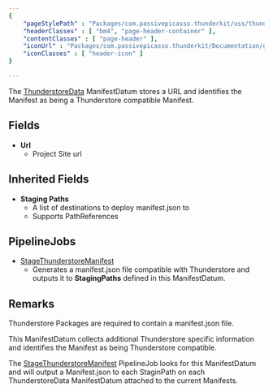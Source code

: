 ```yaml
---
{ 
	"pageStylePath" : "Packages/com.passivepicasso.thunderkit/uss/thunderkit_style.uss",
	"headerClasses" : [ "bm4", "page-header-container" ],
	"contentClasses" : [ "page-header" ],
	"iconUrl" : "Packages/com.passivepicasso.thunderkit/Documentation/graphics/TK_Manifest_2X_Icon.png",
	"iconClasses" : [ "header-icon" ]
}

---
```


The [ThunderstoreData](assetlink://Packages/com.passivepicasso.thunderkit/Editor/Integrations/Thunderstore/ThunderstoreData.cs) ManifestDatum stores a URL and identifies the Manifest as being a Thunderstore compatible Manifest.

## Fields
* **Url**
  - Project Site url

## Inherited Fields

* **Staging Paths**
  - A list of destinations to deploy manifest.json to
  - Supports PathReferences

## PipelineJobs

* [StageThunderstoreManifest](assetlink://Packages/com.passivepicasso.thunderkit/Editor/Integrations/Thunderstore/StageThunderstoreManifest.cs)
  - Generates a manifest.json file compatible with Thunderstore and outputs it to **StagingPaths** defined in this ManifestDatum.

## Remarks

Thunderstore Packages are required to contain a manifest.json file.

This ManifestDatum collects additional Thunderstore specific information and identifies the Manifest as being Thunderstore compatible.

The [StageThunderstoreManifest](assetlink://Packages/com.passivepicasso.thunderkit/Editor/Integrations/Thunderstore/StageThunderstoreManifest.cs) PipelineJob looks for this ManifestDatum and will output a Manifest.json to  each StaginPath on each ThunderstoreData ManifestDatum attached to the current Manifests.
